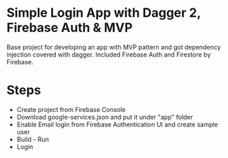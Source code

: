 # Simple Login App with Dagger 2, Firebase Auth & MVP

Base project for developing an app with MVP pattern and got dependency injection covered with dagger. Included Firebase Auth and Firestore by Firebase.

# Steps

* Create project from Firebase Console
* Download google-services.json and put it under "app" folder
* Enable Email login from Firebase Authentication UI and create sample user
* Build - Run
* Login

